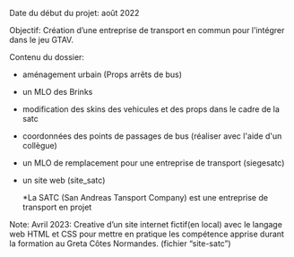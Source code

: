 Date du début du projet: août 2022

Objectif: 
Création d’une entreprise de transport en commun pour l’intégrer dans le jeu GTAV.

Contenu du dossier: 
- aménagement urbain (Props arrêts de bus)
- un MLO des Brinks
- modification des skins des vehicules et des props dans le cadre de la satc
- coordonnées des points de passages de bus (réaliser avec l'aide d'un collègue)
- un MLO de remplacement pour une entreprise de transport (siegesatc)
- un site web (site_satc)

  *La SATC (San Andreas Tansport Company) est une entreprise de transport en projet

Note:
Avril 2023: 
Creative d’un site internet fictif(en local) avec le langage web HTML et CSS pour mettre en pratique les compétence apprise durant la formation au Greta Côtes Normandes.
(fichier “site-satc”)

